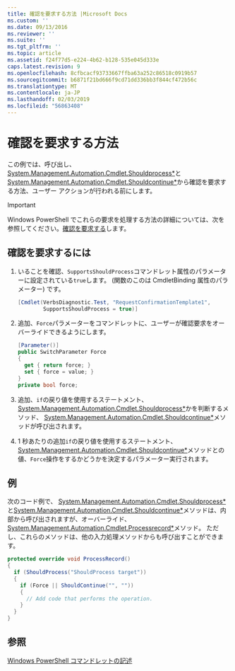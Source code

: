 ```yaml
---
title: 確認を要求する方法 |Microsoft Docs
ms.custom: ''
ms.date: 09/13/2016
ms.reviewer: ''
ms.suite: ''
ms.tgt_pltfrm: ''
ms.topic: article
ms.assetid: f24f77d5-e224-4b62-b128-535e045d333e
caps.latest.revision: 9
ms.openlocfilehash: 8cfbcacf93733667ffba63a252c86518c0919b57
ms.sourcegitcommit: b6871f21bd666f9cd71dd336bb3f844cf472b56c
ms.translationtype: MT
ms.contentlocale: ja-JP
ms.lasthandoff: 02/03/2019
ms.locfileid: "56863408"
---
```

# <a name="how-to-request-confirmations"></a>確認を要求する方法

この例では、呼び出し、 [System.Management.Automation.Cmdlet.Shouldprocess*](/dotnet/api/System.Management.Automation.Cmdlet.ShouldProcess)と[System.Management.Automation.Cmdlet.Shouldcontinue*](/dotnet/api/System.Management.Automation.Cmdlet.ShouldContinue)から確認を要求する方法、ユーザー アクションが行われる前にします。

> [!IMPORTANT]
> Windows PowerShell でこれらの要求を処理する方法の詳細については、次を参照してください。[確認を要求する](./requesting-confirmation-from-cmdlets.md)します。

## <a name="to-request-confirmation"></a>確認を要求するには

1. いることを確認、`SupportsShouldProcess`コマンドレット属性のパラメーターに設定されている`true`します。 (関数のこのは CmdletBinding 属性のパラメーター) です。

    ```csharp
    [Cmdlet(VerbsDiagnostic.Test, "RequestConfirmationTemplate1",
            SupportsShouldProcess = true)]
    ```

2. 追加、`Force`パラメーターをコマンドレットに、ユーザーが確認要求をオーバーライドできるようにします。

    ```csharp
    [Parameter()]
    public SwitchParameter Force
    {
      get { return force; }
      set { force = value; }
    }
    private bool force;
    ```

3. 追加、`if`の戻り値を使用するステートメント、 [System.Management.Automation.Cmdlet.Shouldprocess*](/dotnet/api/System.Management.Automation.Cmdlet.ShouldProcess)かを判断するメソッド、 [System.Management.Automation.Cmdlet.Shouldcontinue*](/dotnet/api/System.Management.Automation.Cmdlet.ShouldContinue)メソッドが呼び出されます。

4. 1 秒あたりの追加`if`の戻り値を使用するステートメント、 [System.Management.Automation.Cmdlet.Shouldcontinue*](/dotnet/api/System.Management.Automation.Cmdlet.ShouldContinue)メソッドとの値、`Force`操作をするかどうかを決定するパラメーター実行されます。

## <a name="example"></a>例

次のコード例で、 [System.Management.Automation.Cmdlet.Shouldprocess*](/dotnet/api/System.Management.Automation.Cmdlet.ShouldProcess)と[System.Management.Automation.Cmdlet.Shouldcontinue*](/dotnet/api/System.Management.Automation.Cmdlet.ShouldContinue)メソッドは、内部から呼び出されますが、オーバーライド、 [System.Management.Automation.Cmdlet.Processrecord*](/dotnet/api/System.Management.Automation.Cmdlet.ProcessRecord)メソッド。 ただし、これらのメソッドは、他の入力処理メソッドからも呼び出すことができます。

```csharp
protected override void ProcessRecord()
{
  if (ShouldProcess("ShouldProcess target"))
  {
    if (Force || ShouldContinue("", ""))
    {
      // Add code that performs the operation.
    }
  }
}
```

## <a name="see-also"></a>参照

[Windows PowerShell コマンドレットの記述](./writing-a-windows-powershell-cmdlet.md)

